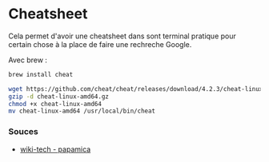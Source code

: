 # Cheatsheet

Cela permet d'avoir une cheatsheet dans sont terminal pratique pour certain chose à la place de faire une rechreche Google.

Avec brew :

```bash
brew install cheat
```

```bash
wget https://github.com/cheat/cheat/releases/download/4.2.3/cheat-linux-amd64.gz
gzip -d cheat-linux-amd64.gz
chmod +x cheat-linux-amd64
mv cheat-linux-amd64 /usr/local/bin/cheat
```

### Souces
- [wiki-tech - papamica](https://www.tech2tech.fr/mon-terminal-ideal/)